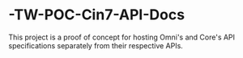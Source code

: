 # -TW-POC-Cin7-API-Docs
This project is a proof of concept for hosting Omni's and Core's API specifications separately from their respective APIs.
